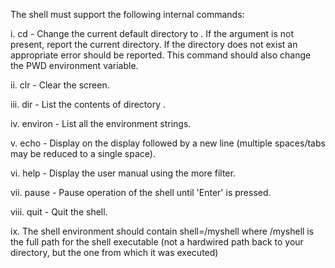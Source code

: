 The shell must support the following internal commands:

i. cd <directory> - Change the current default directory to
<directory>. If the <directory> argument is not present, report
the current directory. If the directory does not exist an appropriate
error should be reported. This command should also change the PWD
environment variable.

ii. clr - Clear the screen.

iii. dir <directory> - List the contents of directory <directory>.

iv. environ - List all the environment strings.

v. echo <comment> - Display <comment> on the display followed by a
new line (multiple spaces/tabs may be reduced to a single space).

vi. help - Display the user manual using the more filter.

vii. pause - Pause operation of the shell until 'Enter' is pressed.

viii. quit - Quit the shell.

ix. The shell environment should contain shell=<pathname>/myshell
where <pathname>/myshell is the full path for the shell executable
(not a hardwired path back to your directory, but the one from which
it was executed)

